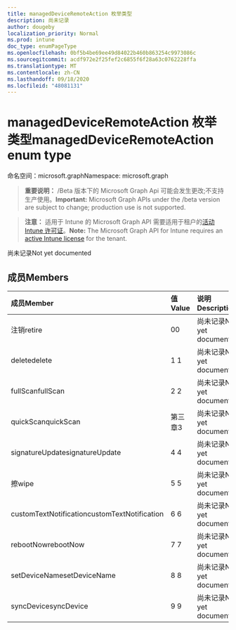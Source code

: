 ```yaml
---
title: managedDeviceRemoteAction 枚举类型
description: 尚未记录
author: dougeby
localization_priority: Normal
ms.prod: intune
doc_type: enumPageType
ms.openlocfilehash: 0bf5b4be69ee49d84022b460b863254c9973086c
ms.sourcegitcommit: acdf972e2f25fef2c6855f6f28a63c0762228ffa
ms.translationtype: MT
ms.contentlocale: zh-CN
ms.lasthandoff: 09/18/2020
ms.locfileid: "48081131"
---
```

# <a name="manageddeviceremoteaction-enum-type"></a><span data-ttu-id="5607e-103">managedDeviceRemoteAction 枚举类型</span><span class="sxs-lookup"><span data-stu-id="5607e-103">managedDeviceRemoteAction enum type</span></span>

<span data-ttu-id="5607e-104">命名空间：microsoft.graph</span><span class="sxs-lookup"><span data-stu-id="5607e-104">Namespace: microsoft.graph</span></span>

> <span data-ttu-id="5607e-105">**重要说明：** /Beta 版本下的 Microsoft Graph Api 可能会发生更改;不支持生产使用。</span><span class="sxs-lookup"><span data-stu-id="5607e-105">**Important:** Microsoft Graph APIs under the /beta version are subject to change; production use is not supported.</span></span>

> <span data-ttu-id="5607e-106">**注意：** 适用于 Intune 的 Microsoft Graph API 需要适用于租户的[活动 Intune 许可证](https://go.microsoft.com/fwlink/?linkid=839381)。</span><span class="sxs-lookup"><span data-stu-id="5607e-106">**Note:** The Microsoft Graph API for Intune requires an [active Intune license](https://go.microsoft.com/fwlink/?linkid=839381) for the tenant.</span></span>

<span data-ttu-id="5607e-107">尚未记录</span><span class="sxs-lookup"><span data-stu-id="5607e-107">Not yet documented</span></span>

## <a name="members"></a><span data-ttu-id="5607e-108">成员</span><span class="sxs-lookup"><span data-stu-id="5607e-108">Members</span></span>
|<span data-ttu-id="5607e-109">成员</span><span class="sxs-lookup"><span data-stu-id="5607e-109">Member</span></span>|<span data-ttu-id="5607e-110">值</span><span class="sxs-lookup"><span data-stu-id="5607e-110">Value</span></span>|<span data-ttu-id="5607e-111">说明</span><span class="sxs-lookup"><span data-stu-id="5607e-111">Description</span></span>|
|:---|:---|:---|
|<span data-ttu-id="5607e-112">注销</span><span class="sxs-lookup"><span data-stu-id="5607e-112">retire</span></span>|<span data-ttu-id="5607e-113">0</span><span class="sxs-lookup"><span data-stu-id="5607e-113">0</span></span>|<span data-ttu-id="5607e-114">尚未记录</span><span class="sxs-lookup"><span data-stu-id="5607e-114">Not yet documented</span></span>|
|<span data-ttu-id="5607e-115">delete</span><span class="sxs-lookup"><span data-stu-id="5607e-115">delete</span></span>|<span data-ttu-id="5607e-116">1 </span><span class="sxs-lookup"><span data-stu-id="5607e-116">1</span></span>|<span data-ttu-id="5607e-117">尚未记录</span><span class="sxs-lookup"><span data-stu-id="5607e-117">Not yet documented</span></span>|
|<span data-ttu-id="5607e-118">fullScan</span><span class="sxs-lookup"><span data-stu-id="5607e-118">fullScan</span></span>|<span data-ttu-id="5607e-119">2 </span><span class="sxs-lookup"><span data-stu-id="5607e-119">2</span></span>|<span data-ttu-id="5607e-120">尚未记录</span><span class="sxs-lookup"><span data-stu-id="5607e-120">Not yet documented</span></span>|
|<span data-ttu-id="5607e-121">quickScan</span><span class="sxs-lookup"><span data-stu-id="5607e-121">quickScan</span></span>|<span data-ttu-id="5607e-122">第三章</span><span class="sxs-lookup"><span data-stu-id="5607e-122">3</span></span>|<span data-ttu-id="5607e-123">尚未记录</span><span class="sxs-lookup"><span data-stu-id="5607e-123">Not yet documented</span></span>|
|<span data-ttu-id="5607e-124">signatureUpdate</span><span class="sxs-lookup"><span data-stu-id="5607e-124">signatureUpdate</span></span>|<span data-ttu-id="5607e-125">4 </span><span class="sxs-lookup"><span data-stu-id="5607e-125">4</span></span>|<span data-ttu-id="5607e-126">尚未记录</span><span class="sxs-lookup"><span data-stu-id="5607e-126">Not yet documented</span></span>|
|<span data-ttu-id="5607e-127">擦</span><span class="sxs-lookup"><span data-stu-id="5607e-127">wipe</span></span>|<span data-ttu-id="5607e-128">5 </span><span class="sxs-lookup"><span data-stu-id="5607e-128">5</span></span>|<span data-ttu-id="5607e-129">尚未记录</span><span class="sxs-lookup"><span data-stu-id="5607e-129">Not yet documented</span></span>|
|<span data-ttu-id="5607e-130">customTextNotification</span><span class="sxs-lookup"><span data-stu-id="5607e-130">customTextNotification</span></span>|<span data-ttu-id="5607e-131">6 </span><span class="sxs-lookup"><span data-stu-id="5607e-131">6</span></span>|<span data-ttu-id="5607e-132">尚未记录</span><span class="sxs-lookup"><span data-stu-id="5607e-132">Not yet documented</span></span>|
|<span data-ttu-id="5607e-133">rebootNow</span><span class="sxs-lookup"><span data-stu-id="5607e-133">rebootNow</span></span>|<span data-ttu-id="5607e-134">7 </span><span class="sxs-lookup"><span data-stu-id="5607e-134">7</span></span>|<span data-ttu-id="5607e-135">尚未记录</span><span class="sxs-lookup"><span data-stu-id="5607e-135">Not yet documented</span></span>|
|<span data-ttu-id="5607e-136">setDeviceName</span><span class="sxs-lookup"><span data-stu-id="5607e-136">setDeviceName</span></span>|<span data-ttu-id="5607e-137">8 </span><span class="sxs-lookup"><span data-stu-id="5607e-137">8</span></span>|<span data-ttu-id="5607e-138">尚未记录</span><span class="sxs-lookup"><span data-stu-id="5607e-138">Not yet documented</span></span>|
|<span data-ttu-id="5607e-139">syncDevice</span><span class="sxs-lookup"><span data-stu-id="5607e-139">syncDevice</span></span>|<span data-ttu-id="5607e-140">9 </span><span class="sxs-lookup"><span data-stu-id="5607e-140">9</span></span>|<span data-ttu-id="5607e-141">尚未记录</span><span class="sxs-lookup"><span data-stu-id="5607e-141">Not yet documented</span></span>|






